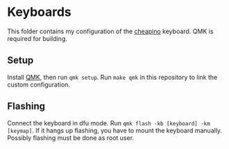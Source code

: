 # Keyboards
This folder contains my configuration of the [cheapino](https://github.com/tompi/cheapino) keyboard.
QMK is required for building.

## Setup
Install [QMK](https://msys.qmk.fm/), then run `qmk setup`.
Run `make qmk` in this repository to link the custom configuration.

## Flashing
Connect the keyboard in dfu mode.
Run `qmk flash -kb [keyboard] -km [keymap]`.
If it hangs up flashing, you have to mount the keyboard manually.
Possibly flashing must be done as root user.
